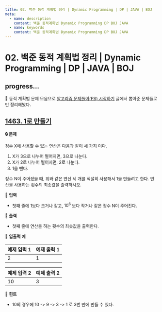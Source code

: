 ```yaml
---
title: 02. 백준 동적 계획법 정리 | Dynamic Programming | DP | JAVA | BOJ
meta:
  - name: description
    content: 백준 동적계획법 Dynamic Programming DP BOJ JAVA
  - name: keywords
    content: 백준 동적계획법 Dynamic Programming DP BOJ JAVA
---
```


# 02. 백준 동적 계획법 정리 | Dynamic Programming | DP | JAVA | BOJ

## progress...

🤠 동적 계획법 문제 모음으로 [알고리즘 문제풀이(PS) 시작하기](https://plzrun.tistory.com/entry/%EC%95%8C%EA%B3%A0%EB%A6%AC%EC%A6%98-%EB%AC%B8%EC%A0%9C%ED%92%80%EC%9D%B4PS-%EC%8B%9C%EC%9E%91%ED%95%98%EA%B8%B0) 글에서 뽑아준 문제들로만 정리해봤다.

## [1463. 1로 만들기](http://boj.kr/1463)

**🔒 문제**

정수 X에 사용할 수 있는 연산은 다음과 같이 세 가지 이다.

1. X가 3으로 나누어 떨어지면, 3으로 나눈다.
2. X가 2로 나누어 떨어지면, 2로 나눈다.
3. 1을 뺀다.

정수 N이 주어졌을 때, 위와 같은 연산 세 개를 적절히 사용해서 1을 만들려고 한다. 연산을 사용하는 횟수의 최솟값을 출력하시오.

**📢 입력**

* 첫째 줄에 1보다 크거나 같고, $10^6$ 보다 작거나 같은 정수 N이 주어진다.

**📢 출력**

* 첫째 줄에 연산을 하는 횟수의 최솟값을 출력한다.

**📢 입출력 예**

| 예제 입력 1 | 예제 출력 1 |
| --- | --- |
| 2 | 1 |

| 예제 입력 2 | 예제 출력 2 |
| --- | --- |
| 10 | 3 |


**📢 힌트**

* 10의 경우에 10 -> 9 -> 3 -> 1 로 3번 만에 만들 수 있다.

